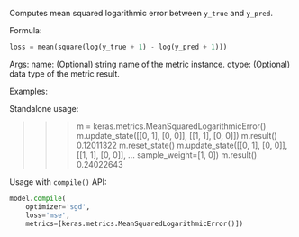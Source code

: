 Computes mean squared logarithmic error between `y_true` and `y_pred`.

Formula:

```python
loss = mean(square(log(y_true + 1) - log(y_pred + 1)))
```

Args:
    name: (Optional) string name of the metric instance.
    dtype: (Optional) data type of the metric result.

Examples:

Standalone usage:

>>> m = keras.metrics.MeanSquaredLogarithmicError()
>>> m.update_state([[0, 1], [0, 0]], [[1, 1], [0, 0]])
>>> m.result()
0.12011322
>>> m.reset_state()
>>> m.update_state([[0, 1], [0, 0]], [[1, 1], [0, 0]],
...                sample_weight=[1, 0])
>>> m.result()
0.24022643

Usage with `compile()` API:

```python
model.compile(
    optimizer='sgd',
    loss='mse',
    metrics=[keras.metrics.MeanSquaredLogarithmicError()])
```
